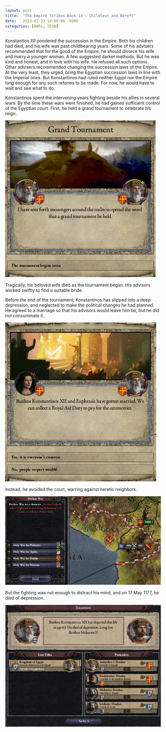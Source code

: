 ```yaml
---
layout: post
title:  "The Empire Strikes Back 13 – Childless and Bereft"
date:   2013-02-23 14:00:00 -0800
categories: [AARs, TESB]
---
```

Konstantios XII pondered the succession in the Empire. Both his children had died, and his wife was past childbearing years. Some of his advisers recommended that for the good of the Empire, he should divorce his wife and marry a younger woman. A few suggested darker methods. But he was kind and honest, and in love with his wife. He refused all such options. Other advisers recommended changing the succession laws of the Empire. At the very least, they urged, bring the Egyptian succession laws in line with the Imperial ones. But Konstantinos had ruled neither Egypt nor the Empire long enough for any such reforms to be made. For now, he would have to wait and see what to do.

Konstantinos spent the intervening years fighting beside his allies in several wars. By the time these wars were finished, he had gained sufficient control of the Egyptian court. First, he held a grand tournament to celebrate his reign.

![](/assets/tesb_images/13-1.png)

Tragically, his beloved wife died as the tournament began. His advisors worked swiftly to find a suitable bride.

Before the end of the tournament, Konstantinos has slipped into a deep depression, and neglected to make the political changes he had planned. He agreed to a marriage so that his advisors would leave him be, but he did not consummate it.

![](/assets/tesb_images/13-2.png)

Instead, he avoided the court, warring against heretic neighbors.

![](/assets/tesb_images/13-3.png)

But the fighting was not enough to distract his mind, and on 17 May 1177, he died of depression.

![](/assets/tesb_images/13-4.png)